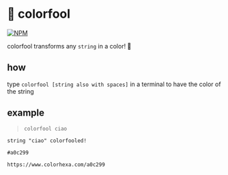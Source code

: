 # 🎨 colorfool

[![NPM](https://nodei.co/npm/colorfool.png?compact=true)](https://nodei.co/npm/colorfool/)

colorfool transforms any `string` in a color! 🎨

## how
type `colorfool [string also with spaces]` in a terminal to have the color of the string

## example

>`colorfool ciao`

`string "ciao" colorfooled!`

`#a0c299`

`https://www.colorhexa.com/a0c299`